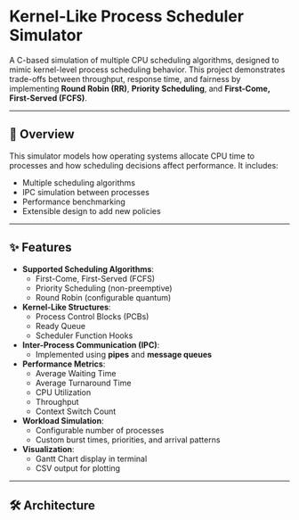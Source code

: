 # Kernel-Like Process Scheduler Simulator

A C-based simulation of multiple CPU scheduling algorithms, designed to mimic kernel-level process scheduling behavior. This project demonstrates trade-offs between throughput, response time, and fairness by implementing **Round Robin (RR)**, **Priority Scheduling**, and **First-Come, First-Served (FCFS)**.

---

## 📌 Overview
This simulator models how operating systems allocate CPU time to processes and how scheduling decisions affect performance. It includes:
- Multiple scheduling algorithms
- IPC simulation between processes
- Performance benchmarking
- Extensible design to add new policies

---

## ✨ Features
- **Supported Scheduling Algorithms**:
  - First-Come, First-Served (FCFS)
  - Priority Scheduling (non-preemptive)
  - Round Robin (configurable quantum)
- **Kernel-Like Structures**:
  - Process Control Blocks (PCBs)
  - Ready Queue
  - Scheduler Function Hooks
- **Inter-Process Communication (IPC)**:
  - Implemented using **pipes** and **message queues**
- **Performance Metrics**:
  - Average Waiting Time
  - Average Turnaround Time
  - CPU Utilization
  - Throughput
  - Context Switch Count
- **Workload Simulation**:
  - Configurable number of processes
  - Custom burst times, priorities, and arrival patterns
- **Visualization**:
  - Gantt Chart display in terminal
  - CSV output for plotting

---

## 🛠 Architecture
